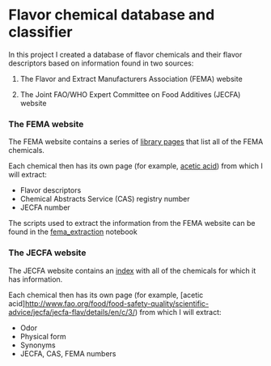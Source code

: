 # Flavor chemical database and classifier

In this project I created a database of flavor chemicals and their flavor descriptors based on information found in two sources:

1) The Flavor and Extract Manufacturers Association (FEMA) website

2) The Joint FAO/WHO Expert Committee on Food Additives  (JECFA) website


### The FEMA website

The FEMA website contains a series of [library pages](https://www.femaflavor.org/flavor/library?page=) that list all of the FEMA chemicals.


Each chemical then has its own page (for example, [acetic acid](https://www.femaflavor.org/acetic-acid-2)) from which I will extract:
- Flavor descriptors
- Chemical Abstracts Service (CAS) registry number
- JECFA number

The scripts used to extract the information from the FEMA website can be found in the [fema_extraction](fema_extraction.ipynb) notebook


### The JECFA website

The JECFA website contains an [index](http://www.fao.org/food/food-safety-quality/scientific-advice/jecfa/jecfa-flav/browse-alphabetically/en/) with all of the chemicals for which it has information.

Each chemical then has its own page (for example, [acetic acid]http://www.fao.org/food/food-safety-quality/scientific-advice/jecfa/jecfa-flav/details/en/c/3/) from which I will extract:
- Odor
- Physical form
- Synonyms
- JECFA, CAS, FEMA numbers
